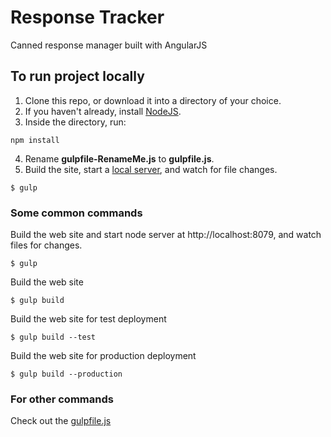 # Response Tracker
Canned response manager built with AngularJS

## To run project locally

1. Clone this repo, or download it into a directory of your choice.
2. If you haven't already, install [NodeJS](http://nodejs.org).
3. Inside the directory, run:

```shell
npm install
```

4. Rename **gulpfile-RenameMe.js** to **gulpfile.js**.
5. Build the site, start a [local server](http://localhost:8079), and watch for file changes.
```shell
$ gulp
```

### Some common commands

Build the web site and start node server at http://localhost:8079, and watch files for changes.

```shell
$ gulp
```

Build the web site
```shell
$ gulp build
```

Build the web site for test deployment
```shell
$ gulp build --test
```

Build the web site for production deployment
```shell
$ gulp build --production
```

### For other commands

Check out the [gulpfile.js](https://github.com/kterns/response-tracker/blob/master/gulpfile-RenameMe.js)
